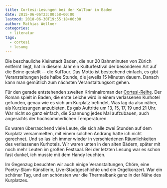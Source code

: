 ```yaml
---
title: Cortesi-Lesungen bei der KulTour in Baden
date: 2015-06-06T23:00:58+00:00
lastmod: 2018-06-30T19:55:18+00:00
author: Mathias Wellner
categories:
  - literatur
tags:
  - cortesi
  - lesung
---
```

Die beschauliche Kleinstadt Baden, die nur 20 Bahnminuten von Zürich entfernt liegt, hat in diesem Jahr ein Kulturfestival der besonderen Art auf die Beine gestellt -- die KulTour. Das Motto ist bestechend einfach, es gibt Veranstaltungen jede halbe Stunde, die jeweils 15 Minuten dauern. Danach kann man gemütlich zum nächsten Veranstaltungsort gehen. 
<!--more-->

Für den gerade entstehenden zweiten Kriminalroman der <a href="http://www.cortesisfaelle.ch" title="Cortesis Fälle" target="_blank">Cortesi-Reihe</a>. Der Roman spielt in Baden, die erste Leiche wird in einem verlassenen Kurhotel gefunden, genau wie es sich am Kurplatz befindet. Was lag da also näher, als Kurzlesungen anzubieten. Es gab Auftritte um 13, 15, 17, 19 und 21 Uhr. War nicht so ganz einfach, die Spannung jedes Mal aufzubauen, auch angesichts der hochsommerlichen Temperaturen. 

Es waren überraschend viele Leute, die sich alle zwei Stunden auf dem Kurplatz versammelten, mit einem solchen Andrang hatte ich nicht gerechnet. Und so las ich immer wieder in verschiedenen Räumlichkeiten des verlassenen Kurhotels. Wir waren unten in den alten Bädern, später mit noch mehr Leuten im großen Festsaal. Bei der letzten Lesung war es schon fast dunkel, ich musste mit dem Handy leuchten. 

Im Gegenzug besuchten wir auch einige Veranstaltungen, Chöre, eine Poetry-Slam-Künstlerin, Live-Stadtgeschichte und ein Orgelkonzert. War ein schöner Tag, und am schönsten war die Thermalbank ganz in der Nähe des Kurplatzes.